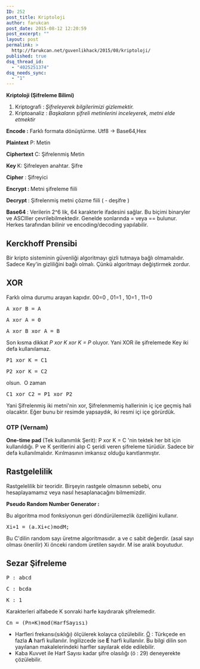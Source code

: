 ```yaml
---
ID: 252
post_title: Kriptoloji
author: farukcan
post_date: 2015-08-12 12:20:59
post_excerpt: ""
layout: post
permalink: >
  http://farukcan.net/guvenlikhack/2015/08/kriptoloji/
published: true
dsq_thread_id:
  - "4025251374"
dsq_needs_sync:
  - "1"
---
```

<strong>Kriptoloji (Şifreleme Bilimi)</strong>
<ol>
	<li>Kriptografi :<em> Şifreleyerek bilgilerimizi gizlemektir.</em></li>
	<li>Kriptoanaliz : <em>Başkaların şifreli metinlerini inceleyerek, metni elde etmektir</em></li>
</ol>
<strong>Encode :</strong> Farklı formata dönüştürme. Utf8 -&gt; Base64,Hex

<strong>Plaintext</strong> P: Metin

<strong>Ciphertext</strong> C: Şifrelenmiş Metin

<strong>Key </strong>K: Şifreleyen anahtar. Şifre

<strong>Cipher</strong> : Şifreyici

<strong>Encrypt : </strong>Metni şifreleme fiili

<strong>Decrypt </strong>: Şifrelenmiş metni çözme fiili ( - deşifre )

<strong>Base64 </strong>: Verilerin 2^6 lik, 64 karakterle ifadesini sağlar. Bu biçimi binaryler ve ASCIIler çevrilebilmektedir. Genelde sonlarında = veya == bulunur. Herkes tarafından bilinir ve encoding/decoding yapılabilir.
<h2>Kerckhoff Prensibi</h2>
Bir kripto sisteminin güvenliği algoritmayı gizli tutmaya bağlı olmamalıdır. Sadece Key'in gizliliğini bağlı olmalı. Çünkü algoritmayı değiştirmek zordur.
<h2>XOR</h2>
Farklı olma durumu arayan kapıdır. 00=0 , 01=1 , 10=1 , 11=0
<pre>A xor B = A</pre>
<pre>A xor A = 0</pre>
<pre>A xor B xor A = B</pre>
Son kısma dikkat <em>P xor K xor K = P </em>oluyor. Yani XOR ile şifrelemede Key iki defa kullanılamaz.
<pre>P1 xor K = C1</pre>
<pre>P2 xor K = C2</pre>
olsun.  O zaman
<pre>C1 xor C2 = P1 xor P2</pre>
Yani Şifrelenmiş iki metni'nin xor, Şifrelenmemiş hallerinin iç içe geçmiş hali olacaktır. Eğer bunu bir resimde yapsaydık, iki resmi içi içe görürdük.
<h3>OTP (Vernam)</h3>
<strong>One-time pad</strong> (Tek kullanımlık Şerit): P xor K = C 'nin tektek her bit için kullanıldığı. P ve K şeritlerini alıp C şeridi veren şifreleme türüdür. Sadece bir defa kullanılmalıdır. Kırılmasının imkansız olduğu kanıtlanmıştır.
<h2>Rastgelelilik</h2>
Rastgelelilik bir teoridir. Birşeyin rastgele olmasının sebebi, onu hesaplayamamız veya nasıl hesaplanacağını bilmemizdir.

<strong>Pseudo Random Number Generator : </strong>

Bu algoritma mod fonksiyonun geri döndürülemezlik özelliğini kullanır.
<pre><strong></strong>Xi+1 = (a.Xi+c)modM;</pre>
Bu C'dilin random sayı üretme algoritmasıdır. a ve c sabit değerdir. (asal sayı olması önerilir) Xi önceki random üretilen sayıdır. M ise aralık boyutudur.
<h2>Sezar Şifreleme</h2>
<pre>P : abcd</pre>
<pre>C : bcda</pre>
<pre>K : 1</pre>
Karakterleri alfabede K sonraki harfe kaydırarak şifrelemedir.
<pre>Cn = (Pn+K)mod(HarfSayısı)</pre>
<ul>
	<li>Harfleri frekansı(sıklığı) ölçülerek kolayca çözülebilir. <span style="text-decoration: underline;">Ö</span> : Türkçede en fazla <strong>A</strong> harfi kullanılır. İngilizcede ise <strong>E</strong> harfi kullanılır. Bu bilgi dilin son yayılanan makalelerindeki harfler sayılarak elde edilebilir.</li>
	<li>Kaba Kuvvet ile Harf Sayısı kadar şifre olasılığı (ö : 29) deneyerekte çözülebilir.</li>
</ul>
&nbsp;